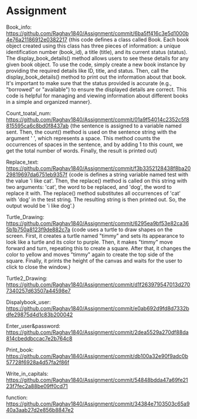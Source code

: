 # Assignment
Book_info: https://github.com/Raghav1840/Assignment/commit/6ba5ff416c3e5d1000b4e76a21186912e0382217
{this code defines a class called Book. Each book object created using this class has three pieces of information: a unique identification number (book_id), a title (title), and its current status (status). The display_book_details() method allows users to see these details for any given book object. To use the code, simply create a new book instance by providing the required details like ID, title, and status. Then, call the display_book_details() method to print out the information about that book. It's important to make sure that the status provided is accurate (e.g., "borrowed" or "available") to ensure the displayed details are correct. This code is helpful for managing and viewing information about different books in a simple and organized manner}.

Count_toatal_num: https://github.com/Raghav1840/Assignment/commit/01a9f54014c2352c5f8815595ca6c8bd0f8437ab
{the sentence is assigned to a variable named sent. Then, the count() method is used on the sentence string with the argument ' ', which represents a space. This method counts the occurrences of spaces in the sentence, and by adding 1 to this count, we get the total number of words. Finally, the result is printed out}

Replace_text: https://github.com/Raghav1840/Assignment/commit/f3b3352128438f8ba2029819697da6751eb9357f
{code is defines a string variable named test with the value 'i like cat'. Then, the replace() method is called on this string with two arguments: 'cat', the word to be replaced, and 'dog', the word to replace it with. The replace() method substitutes all occurrences of 'cat' with 'dog' in the test string. The resulting string is then printed out. So, the output would be 'i like dog'.}

Turtle_Drawing: https://github.com/Raghav1840/Assignment/commit/6295ea9bf53e82ca365b1b750a8123f9de882c7a 
{code uses a turtle to draw shapes on the screen. First, it creates a turtle named "timmy" and sets its appearance to look like a turtle and its color to purple. Then, it makes "timmy" move forward and turn, repeating this to create a square. After that, it changes the color to yellow and moves "timmy" again to create the top side of the square. Finally, it prints the height of the canvas and waits for the user to click to close the window.}

Turtle2_Drawing: https://github.com/Raghav1840/Assignment/commit/d1f263979547013d2707340257d63507a44598e7 

Dispalybook_user: https://github.com/Raghav1840/Assignment/commit/e0ab692d9fd8d7332bdfe29875d4d1c83b200042 

Enter_user&password: https://github.com/Raghav1840/Assignment/commit/2dea5529a270df88da814cbeddbccac7e2b764c8 

Print_book: https://github.com/Raghav1840/Assignment/commit/db100a32e90f9adc0b57728f6928a4d57fa2f86f 

Write_in_capitals: https://github.com/Raghav1840/Assignment/commit/54848bdda47a69fe2123f7fec2a88be09ff0cd71 

function: https://github.com/Raghav1840/Assignment/commit/34384e7103503c65a940a3aab27d2e856b8847e2

